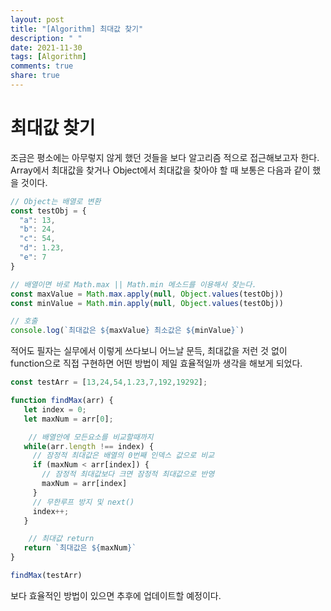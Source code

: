 ```yaml
---
layout: post
title: "[Algorithm] 최대값 찾기"
description: " "
date: 2021-11-30
tags: [Algorithm]
comments: true
share: true
---
```


# 최대값 찾기

조금은 평소에는 아무렇지 않게 했던 것들을 보다 알고리즘 적으로 접근해보고자 한다.<br/>
Array에서 최대값을 찾거나 Object에서 최대값을 찾아야 할 때 보통은 다음과 같이 했을 것이다.<br/>

```js
// Object는 배열로 변환
const testObj = {
  "a": 13,
  "b": 24,
  "c": 54,
  "d": 1.23,
  "e": 7
}

// 배열이면 바로 Math.max || Math.min 메소드를 이용해서 찾는다.
const maxValue = Math.max.apply(null, Object.values(testObj))
const minValue = Math.min.apply(null, Object.values(testObj))

// 호출
console.log(`최대값은 ${maxValue} 최소값은 ${minValue}`)
```

적어도 필자는 실무에서 이렇게 쓰다보니 어느날 문득, 최대값을 저런 것 없이<br/>
function으로 직접 구현하면 어떤 방법이 제일 효율적일까 생각을 해보게 되었다.<br/>

```js
const testArr = [13,24,54,1.23,7,192,19292];

function findMax(arr) {
   let index = 0;
   let maxNum = arr[0];

    // 배열안에 모든요소를 비교할때까지
   while(arr.length !== index) {
     // 잠정적 최대값은 배열의 0번째 인덱스 값으로 비교
     if (maxNum < arr[index]) {
       // 잠정적 최대값보다 크면 잠정적 최대값으로 반영
       maxNum = arr[index]
     }
     // 무한루프 방지 및 next()
     index++;
   }

    // 최대값 return
   return `최대값은 ${maxNum}`
}

findMax(testArr)
```

보다 효율적인 방법이 있으면 추후에 업데이트할 예정이다.<br/>
